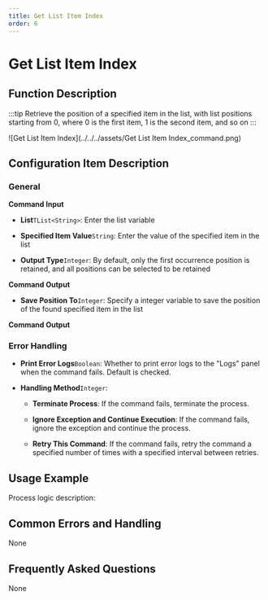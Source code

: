 ```yaml
---
title: Get List Item Index
order: 6
---
```


# Get List Item Index

## Function Description

:::tip 
Retrieve the position of a specified item in the list, with list positions starting from 0, where 0 is the first item, 1 is the second item, and so on
:::

![Get List Item Index](../../../assets/Get List Item Index_command.png)

## Configuration Item Description

### General

**Command Input**

- **List**`TList<String>`: Enter the list variable

- **Specified Item Value**`String`: Enter the value of the specified item in the list

- **Output Type**`Integer`: By default, only the first occurrence position is retained, and all positions can be selected to be retained


**Command Output**

- **Save Position To**`Integer`: Specify a integer variable to save the position of the found specified item in the list


**Command Output**

### Error Handling

- **Print Error Logs**`Boolean`: Whether to print error logs to the "Logs" panel when the command fails. Default is checked. 

- **Handling Method**`Integer`:

    - **Terminate Process**: If the command fails, terminate the process.

    - **Ignore Exception and Continue Execution**: If the command fails, ignore the exception and continue the process.

    - **Retry This Command**: If the command fails, retry the command a specified number of times with a specified interval between retries.

## Usage Example

Process logic description:

## Common Errors and Handling

None

## Frequently Asked Questions

None

